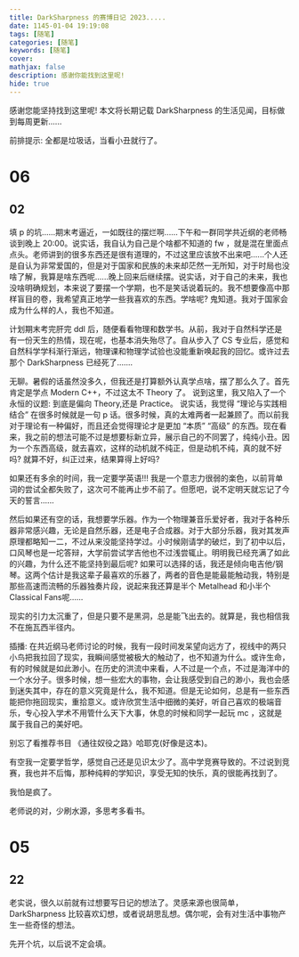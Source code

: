 ```yaml
---
title: DarkSharpness 的赛博日记 2023.....
date: 1145-01-04 19:19:08
tags: [随笔]
categories: [随笔]
keywords: [随笔]
cover:
mathjax: false
description: 感谢你能找到这里呢!
hide: true
---
```


感谢您能坚持找到这里呢! 本文将长期记载 DarkSharpness 的生活见闻，目标做到每周更新......

前排提示: 全都是垃圾话，当看小丑就行了。

# 06

## 02

填 p 的坑......期末考逼近，一如既往的摆烂啊......下午和一群同学共近纲的老师畅谈到晚上 20:00。说实话，我自认为自己是个啥都不知道的 fw ，就是混在里面点点头。老师讲到的很多东西还是很有道理的，不过这里应该放不出来吧......个人还是自认为非常爱国的，但是对于国家和民族的未来却茫然一无所知，对于时局也没啥了解，我算是啥东西呢......晚上回来后继续摆。说实话，对于自己的未来，我也没啥明确规划，本来说了要摆一个学期，也不是笑话说着玩的。我不想要像高中那样盲目的卷，我希望真正地学一些我喜欢的东西。学啥呢? 鬼知道。我对于国家会成为什么样的人，我也不知道。

计划期末考完肝完 ddl 后，随便看看物理和数学书。从前，我对于自然科学还是有一份天生的热情，现在呢，也基本消失殆尽了。自从步入了 CS 专业后，感觉和自然科学学科渐行渐远，物理课和物理学试验也没能重新唤起我的回忆。或许过去那个 DarkSharpness 已经死了.......

无聊。暑假的话虽然没多久，但我还是打算额外认真学点啥，摆了那么久了。首先肯定是学点 Modern C++，不过这太不 Theory 了。 说到这里，我又陷入了一个永恒的议题: 到底是偏向 Theory,还是 Practice。 说实话，我觉得 “理论与实践相结合” 在很多时候就是一句 p 话。很多时候，真的太难两者一起兼顾了。而以前我对于理论有一种偏好，而且还会觉得理论才是更加 “本质” “高级” 的东西。现在看来，我之前的想法可能不过是想要标新立异，展示自己的不同罢了，纯纯小丑。因为一个东西高级，就去喜欢，这样的动机就不纯正，但是动机不纯，真的就不好吗? 就算不好，纠正过来，结果算得上好吗?

如果还有多余的时间，我一定要学英语!!! 我是一个意志力很弱的楽色，以前背单词的尝试全都失败了，这次可不能再止步不前了。但愿吧，说不定明天就忘记了今天的誓言......

然后如果还有空的话，我想要学乐器。作为一个物理兼音乐爱好者，我对于各种乐器非常感兴趣，无论是自然乐器，还是电子合成器。对于大部分乐器，我对其发声原理都略知一二，不过从来没能坚持学过。小时候刚请学的破烂，到了初中以后，口风琴也是一坨答辩，大学前尝试学吉他也不过浅尝辄止。明明我已经充满了如此的兴趣，为什么还不能坚持到最后呢? 如果可以选择的话，我还是倾向电吉他/钢琴。这两个估计是我这辈子最喜欢的乐器了，两者的音色是能最能触动我，特别是那些高速而流畅的乐器独奏片段，说起来我还算是半个 Metalhead 和小半个 Classical Fans呢......

现实的引力太沉重了，但是只要不是黑洞，总是能飞出去的。就算是，我也相信我不在施瓦西半径内。

插播: 在共近纲马老师讨论的时候，我有一段时间发呆望向远方了，视线中的两只小鸟把我拉回了现实，我瞬间感觉被极大的触动了，也不知道为什么。或许生命，有的时候就是如此渺小。在历史的洪流中来看，人不过是一个点，不过是海洋中的一个水分子。很多时候，想一些宏大的事物，会让我感受到自己的渺小，我也会感到迷失其中，存在的意义究竟是什么，我不知道。但是无论如何，总是有一些东西能把你拖回现实，重拾意义。或许欣赏生活中细微的美好，听自己喜欢的极端音乐，专心投入学术不用管什么天下大事，休息的时候和同学一起玩 mc ，这就是属于我自己的美好吧。

别忘了看推荐书目 《通往奴役之路》哈耶克(好像是这本)。

有空我一定要学哲学，感觉自己还是见识太少了。高中学竞赛导致的。不过说到竞赛，我也并不后悔，那种纯粹的学知识，享受无知的快乐，真的很能再找到了。

我怕是疯了。

老师说的对，少刷水源，多思考多看书。

# 05

## 22

老实说，很久以前就有过想要写日记的想法了。灵感来源也很简单，DarkSharpness 比较喜欢幻想，或者说胡思乱想。偶尔呢，会有对生活中事物产生一些奇怪的想法。

先开个坑，以后说不定会填。
